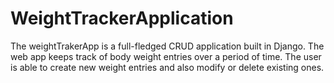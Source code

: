 # WeightTrackerApplication
The weightTrakerApp is a full-fledged CRUD application built in Django.
The web app keeps track of body weight entries over a period of time. The user is able to create new weight entries and also modify or delete existing ones.
